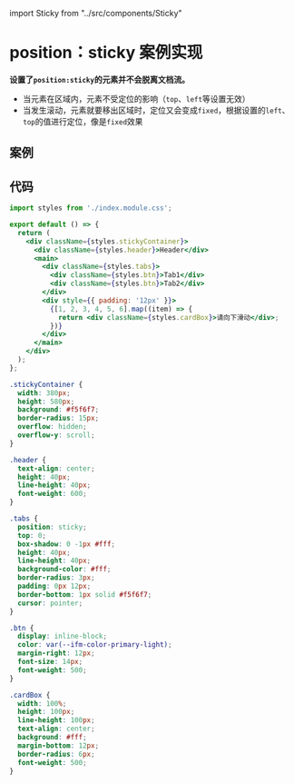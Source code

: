 import Sticky from "../src/components/Sticky"

# position：sticky 案例实现

**设置了<code>position:sticky</code>的元素并不会脱离文档流。**

- 当元素在区域内，元素不受定位的影响（<code>top</code>、<code>left</code>等设置无效）
- 当发生滚动，元素就要移出区域时，定位又会变成<code>fixed</code>，根据设置的<code>left</code>、<code>top</code>的值进行定位，像是<code>fixed</code>效果

## 案例

<Sticky></Sticky>

## 代码

```jsx
import styles from './index.module.css';

export default () => {
  return (
    <div className={styles.stickyContainer}>
      <div className={styles.header}>Header</div>
      <main>
        <div className={styles.tabs}>
          <div className={styles.btn}>Tab1</div>
          <div className={styles.btn}>Tab2</div>
        </div>
        <div style={{ padding: '12px' }}>
          {[1, 2, 3, 4, 5, 6].map((item) => {
            return <div className={styles.cardBox}>请向下滑动</div>;
          })}
        </div>
      </main>
    </div>
  );
};
```

```css
.stickyContainer {
  width: 380px;
  height: 580px;
  background: #f5f6f7;
  border-radius: 15px;
  overflow: hidden;
  overflow-y: scroll;
}

.header {
  text-align: center;
  height: 40px;
  line-height: 40px;
  font-weight: 600;
}

.tabs {
  position: sticky;
  top: 0;
  box-shadow: 0 -1px #fff;
  height: 40px;
  line-height: 40px;
  background-color: #fff;
  border-radius: 3px;
  padding: 0px 12px;
  border-bottom: 1px solid #f5f6f7;
  cursor: pointer;
}

.btn {
  display: inline-block;
  color: var(--ifm-color-primary-light);
  margin-right: 12px;
  font-size: 14px;
  font-weight: 500;
}

.cardBox {
  width: 100%;
  height: 100px;
  line-height: 100px;
  text-align: center;
  background: #fff;
  margin-bottom: 12px;
  border-radius: 6px;
  font-weight: 500;
}
```
